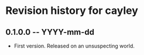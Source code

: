# Revision history for cayley

## 0.1.0.0  -- YYYY-mm-dd

* First version. Released on an unsuspecting world.
